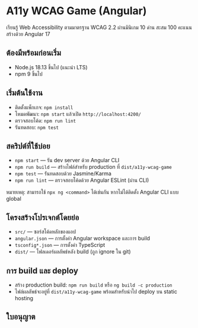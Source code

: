 # A11y WCAG Game (Angular)

เรียนรู้ Web Accessibility ตามมาตรฐาน WCAG 2.2 ผ่านมินิเกม 10 ด่าน สะสม 100 คะแนน สร้างด้วย Angular 17

## ต้องมีพร้อมก่อนเริ่ม
- Node.js 18.13 ขึ้นไป (แนะนำ LTS)
- npm 9 ขึ้นไป

## เริ่มต้นใช้งาน
- ติดตั้งแพ็กเกจ: `npm install`
- โหมดพัฒนา: `npm start` แล้วเปิด `http://localhost:4200/`
- ตรวจสอบโค้ด: `npm run lint`
- รันทดสอบ: `npm test`

## สคริปต์ที่ใช้บ่อย
- `npm start` — รัน dev server ด้วย Angular CLI
- `npm run build` — สร้างไฟล์สำหรับ production ที่ `dist/a11y-wcag-game`
- `npm test` — รันทดสอบด้วย Jasmine/Karma
- `npm run lint` — ตรวจสอบโค้ดด้วย Angular ESLint (ผ่าน CLI)

หมายเหตุ: สามารถใช้ `npx ng <command>` ได้เช่นกัน หากไม่ได้ติดตั้ง Angular CLI แบบ global

## โครงสร้างโปรเจกต์โดยย่อ
- `src/` — ซอร์สโค้ดหลักของแอป
- `angular.json` — การตั้งค่า Angular workspace และการ build
- `tsconfig*.json` — การตั้งค่า TypeScript
- `dist/` — โฟลเดอร์ผลลัพธ์หลัง build (ถูก ignore ใน git)

## การ build และ deploy
- สร้าง production build: `npm run build` หรือ `ng build -c production`
- ไฟล์ผลลัพธ์จะอยู่ที่ `dist/a11y-wcag-game` พร้อมสำหรับนำไป deploy บน static hosting

## ใบอนุญาต


